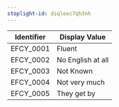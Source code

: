 ```yaml
---
stoplight-id: diqleoc7qh3nh
---
```


Identifier  |  Display Value
------------|-------------------
EFCY_0001   |  Fluent
EFCY_0002   |  No English at all
EFCY_0003   |  Not Known
EFCY_0004   |  Not very much
EFCY_0005   |  They get by